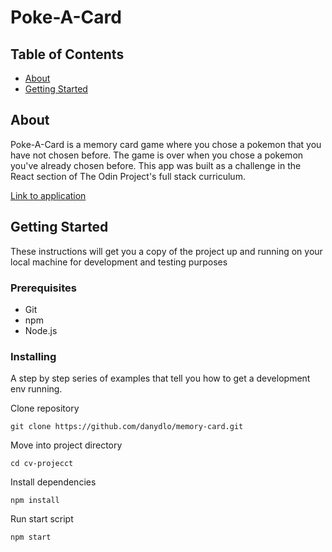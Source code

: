 # Poke-A-Card

## Table of Contents

- [About](#about)
- [Getting Started](#getting_started)

## About <a name = "about"></a>

Poke-A-Card is a memory card game where you chose a pokemon that you have not chosen before. The game is over when you chose a pokemon you've already chosen before. This app was built as a challenge in the React section of The Odin Project's full stack curriculum.

[Link to application](https://danydlo.github.io/memory-card)

## Getting Started <a name = "getting_started"></a>

These instructions will get you a copy of the project up and running on your local machine for development and testing purposes

### Prerequisites

- Git
- npm
- Node.js

### Installing

A step by step series of examples that tell you how to get a development env running.

Clone repository

```
git clone https://github.com/danydlo/memory-card.git
```

Move into project directory

```
cd cv-projecct
```

Install dependencies

```
npm install
```

Run start script

```
npm start
```

